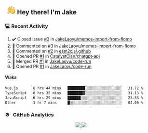 <img alt="Night Coding" src="./assets/Hand%20Wave.gif" width='40' align="left"/><h2>Hey there! I'm Jake</h2>

### 💻 Recent Activity

<!--RECENT_ACTIVITY:start-->
1. ✔️ Closed issue [#3](https://github.com/JakeLaoyu/memos-import-from-flomo/issues/3) in [JakeLaoyu/memos-import-from-flomo](https://github.com/JakeLaoyu/memos-import-from-flomo)<br>
2. 💬 Commented on [#3](https://github.com/JakeLaoyu/memos-import-from-flomo/issues/3#issuecomment-1495226536) in [JakeLaoyu/memos-import-from-flomo](https://github.com/JakeLaoyu/memos-import-from-flomo)<br>
3. 💬 Commented on [#2](https://github.com/esm2cjs/.github/issues/2#issuecomment-1480636966) in [esm2cjs/.github](https://github.com/esm2cjs/.github)<br>
4. 💪 Opened PR [#1](https://github.com/CatalystClan/chatgpt-api/pull/1) in [CatalystClan/chatgpt-api](https://github.com/CatalystClan/chatgpt-api)<br>
5. 🎉 Merged PR [#1](https://github.com/JakeLaoyu/code-run/pull/1) in [JakeLaoyu/code-run](https://github.com/JakeLaoyu/code-run)<br>
6. 💪 Opened PR [#1](https://github.com/JakeLaoyu/code-run/pull/1) in [JakeLaoyu/code-run](https://github.com/JakeLaoyu/code-run)<br>
<!--RECENT_ACTIVITY:end-->

#### Waka

<!--START_SECTION:waka-->

```text
Vue.js       8 hrs 44 mins   ████████░░░░░░░░░░░░░░░░░   31.72 %
TypeScript   8 hrs 35 mins   ███████▓░░░░░░░░░░░░░░░░░   31.13 %
JavaScript   6 hrs 29 mins   ██████░░░░░░░░░░░░░░░░░░░   23.53 %
Other        1 hr 7 mins     █░░░░░░░░░░░░░░░░░░░░░░░░   04.06 %
```

<!--END_SECTION:waka-->

### ⚙️ &nbsp; GitHub Analytics

<p align="center">
<a href="https://github.com/JakeLaoyu">
  <img height="180em" src="https://github-readme-stats-eight-theta.vercel.app/api?username=jakelaoyu&show_icons=true&theme=algolia&include_all_commits=true&count_private=true"/>
  <img height="180em" src="https://github-readme-stats-eight-theta.vercel.app/api/top-langs/?username=jakelaoyu&layout=compact&langs_count=8&theme=algolia&hide=html&count_private=true"/>
</a>
</p>

<!-- ### 🤝🏻 &nbsp; Connect with Me

<p align="center">
<a href="https://i.jakeyu.top"><img src="https://img.shields.io/badge/-i.jakeyu.top-3423A6?style=flat&logo=Google-Chrome&logoColor=white"/></a>
<a href="mailto:jake.laoyu@gmail.com"><img src="https://img.shields.io/badge/-jake.laoyu@gmail.com-D14836?style=flat&logo=Gmail&logoColor=white"/></a>
</p> -->
